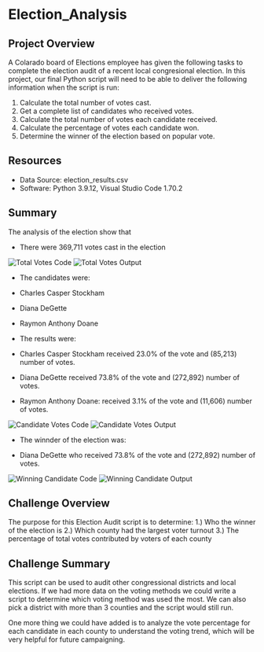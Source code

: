 # Election_Analysis

## Project Overview

A Colarado board of Elections employee has given the following tasks to complete the election audit of a recent local congresional election. In this project, our final Python script will need to be able to deliver the following information when the script is run:

1. Calculate the total number of votes cast.
2. Get a complete list of candidates who received votes.
3. Calculate the total number of votes each candidate received.
4. Calculate the percentage of votes each candidate won.
5. Determine the winner of the election based on popular vote.

## Resources

- Data Source: election_results.csv
- Software: Python 3.9.12, Visual Studio Code 1.70.2

## Summary

The analysis of the election show that
- There were 369,711 votes cast in the election


![Total Votes Code](https://user-images.githubusercontent.com/47859209/190319343-b5cae841-df8b-4523-8fff-600cf61baf52.png)
![Total Votes Output](https://user-images.githubusercontent.com/47859209/190319345-e2ad0a97-72cd-4282-8a58-de72e9baba75.png)


- The candidates were:

 - Charles Casper Stockham
 - Diana DeGette
 - Raymon Anthony Doane

- The results were:

 - Charles Casper Stockham received 23.0% of the vote and (85,213) number of votes.
 - Diana DeGette received 73.8% of the vote and (272,892) number of votes.
 - Raymon Anthony Doane: received 3.1% of the vote and (11,606) number of votes.

![Candidate Votes Code](https://user-images.githubusercontent.com/47859209/190320629-55e969f6-8a9b-4983-9931-bebcee703dc7.png)
![Candidate Votes Output](https://user-images.githubusercontent.com/47859209/190320632-5bde3b71-3188-446c-b7f9-aa987c1646e3.png)

- The winnder of the election was:

- Diana DeGette who received 73.8% of the vote and (272,892) number of votes.

![Winning Candidate Code](https://user-images.githubusercontent.com/47859209/190321301-2be9c23b-1bfa-4491-903b-025fe5d8f6fe.png)
![Winning Candidate Output](https://user-images.githubusercontent.com/47859209/190321302-e5d19aeb-c61d-4e86-b8c0-4b7937efc198.png)

## Challenge Overview

The purpose for this Election Audit script is to determine: 1.) Who the winner of the election is 2.) Which county had the largest voter turnout 3.) The percentage of total votes contributed by voters of each county

## Challenge Summary

This script can be used to audit other congressional districts and local elections. If we had more data on the voting methods we could write a script to determine which voting method was used the most. We can also pick a district with more than 3 counties and the script would still run.

One more thing we could have added is to analyze the vote percentage for each candidate in each county to understand the voting trend, which will be very helpful for future campaigning.
